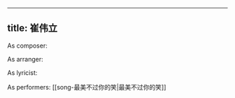 
---
title: 崔伟立
---
As composer: 

As arranger: 

As lyricist: 

As performers: [[song-最美不过你的笑|最美不过你的笑]]
